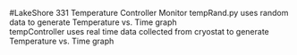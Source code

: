 #LakeShore 331 Temperature Controller Monitor
tempRand.py uses random data to generate Temperature vs. Time graph  
tempController uses real time data collected from cryostat to generate Temperature vs. Time graph  
